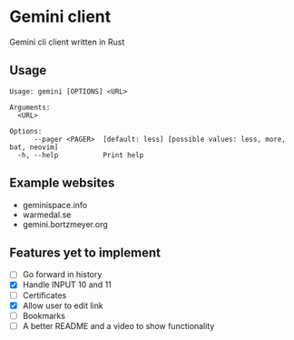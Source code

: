 # Gemini client

Gemini cli client written in Rust

## Usage

```
Usage: gemini [OPTIONS] <URL>

Arguments:
  <URL>

Options:
      --pager <PAGER>  [default: less] [possible values: less, more, bat, neovim]
  -h, --help           Print help
```

## Example websites

- geminispace.info
- warmedal.se
- gemini.bortzmeyer.org

## Features yet to implement

- [ ] Go forward in history
- [x] Handle INPUT 10 and 11
- [ ] Certificates
- [x] Allow user to edit link
- [ ] Bookmarks
- [ ] A better README and a video to show functionality
